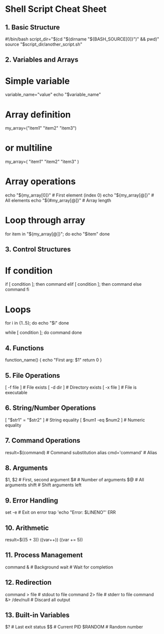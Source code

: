 # Shell Script Cheat Sheet

## 1. Basic Structure
#!/bin/bash
script_dir="$(cd "$(dirname "${BASH_SOURCE[0]}")" && pwd)"
source "$script_dir/another_script.sh"

## 2. Variables and Arrays
# Simple variable
variable_name="value"
echo "$variable_name"

# Array definition
my_array=("item1" "item2" "item3")
# or multiline
my_array=(
    "item1"
    "item2"
    "item3"
)

# Array operations
echo "${my_array[0]}"      # First element (index 0)
echo "${my_array[@]}"      # All elements
echo "${#my_array[@]}"     # Array length

# Loop through array
for item in "${my_array[@]}"; do
    echo "$item"
done

## 3. Control Structures
# If condition
if [ condition ]; then
    command
elif [ condition ]; then
    command
else
    command
fi

# Loops
for i in {1..5}; do
    echo "$i"
done

while [ condition ]; do
    command
done

## 4. Functions
function_name() {
    echo "First arg: $1"
    return 0
}

## 5. File Operations
[ -f file ]  # File exists
[ -d dir ]   # Directory exists
[ -x file ]  # File is executable

## 6. String/Number Operations
[ "$str1" = "$str2" ]   # String equality
[ $num1 -eq $num2 ]     # Numeric equality

## 7. Command Operations
result=$(command)       # Command substitution
alias cmd='command'     # Alias

## 8. Arguments
$1, $2      # First, second argument
$#          # Number of arguments
$@          # All arguments
shift       # Shift arguments left

## 9. Error Handling
set -e      # Exit on error
trap 'echo "Error: $LINENO"' ERR

## 10. Arithmetic
result=$((5 + 3))
((var++))
((var += 5))

## 11. Process Management
command &   # Background
wait        # Wait for completion

## 12. Redirection
command > file          # stdout to file
command 2> file        # stderr to file
command &> /dev/null   # Discard all output

## 13. Built-in Variables
$?          # Last exit status
$$          # Current PID
$RANDOM     # Random number
